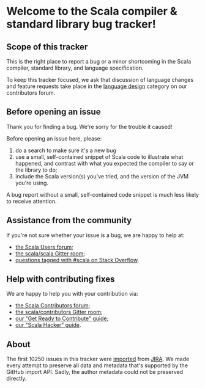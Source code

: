 # Welcome to the Scala compiler & standard library bug tracker!

## Scope of this tracker

This is the right place to report a bug or a minor shortcoming in the Scala compiler, standard library, and language specification.

To keep this tracker focused, we ask that discussion of language changes and feature requests take place in the [language design](https://contributors.scala-lang.org/c/language-design) category on our contributors forum.

## Before opening an issue

Thank you for finding a bug. We're sorry for the trouble it caused!

Before opening an issue here, please:

  1. do a search to make sure it's a new bug
  2. use a small, self-contained snippet of Scala code to illustrate what happened, and contrast with what you expected the compiler to say or the library to do;
  3. include the Scala version(s) you've tried, and the version of the JVM you're using.

A bug report without a small, self-contained code snippet is much less likely to receive attention.

## Assistance from the community

If you're not sure whether your issue is a bug, we are happy to help at:

 - [the Scala Users forum](https://users.scala-lang.org/);
 - [the scala/scala Gitter room](https://gitter.im/scala/scala);
 - [questions tagged with #scala on Stack Overflow](http://stackoverflow.com/questions/tagged/scala).

## Help with contributing fixes

We are happy to help you with your contribution via:

 - [the Scala Contributors forum](https://contributors.scala-lang.org/);
 - [the scala/contributors Gitter room](https://gitter.im/scala/contributors);
 - [our "Get Ready to Contribute" guide](https://github.com/scala/scala/#get-ready-to-contribute);
 - [our "Scala Hacker" guide](http://scala-lang.org/contribute/hacker-guide.html).

## About

The first 10250 issues in this tracker were [imported](https://github.com/adriaanm/bbj) from [JIRA](https://issues.scala-lang.org?orig=1). We made every attempt to preserve all data and metadata that's supported by the GitHub import API. Sadly, the author metadata could not be preserved directly.
